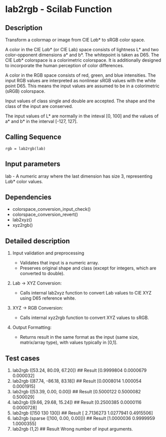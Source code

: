 # lab2rgb - Scilab Function

## Description

Transform a colormap or image from CIE L*a*b* to sRGB color space.

A color in the CIE L*a*b* (or CIE Lab) space consists of lightness L* and two color-opponent dimensions a* and b*. The whitepoint is taken as D65. The CIE L*a*b* colorspace is a colorimetric colorspace. It is additionally designed to incorporate the human perception of color differences.

A color in the RGB space consists of red, green, and blue intensities. The input RGB values are interpreted as nonlinear sRGB values with the white point D65. This means the input values are assumed to be in a colorimetric (sRGB) colorspace.

Input values of class single and double are accepted. The shape and the class of the input are conserved.

The input values of L* are normally in the inteval [0, 100] and the values of a* and b* in the interval [-127, 127].

## Calling Sequence

```
rgb = lab2rgb(lab)
```

## Input parameters

lab - A numeric array where the last dimension has size 3, representing L*a*b* color values.

## Dependencies
* colorspace_conversion_input_check()
* colorspace_conversion_revert()
* lab2xyz()
* xyz2rgb()


## Detailed description
1. Input validation and preprocessing
   * Validates that input is a numeric array.
   * Preserves original shape and class (except for integers, which are converted to double).

2. Lab → XYZ Conversion:
    * Calls internal lab2xyz function to convert Lab values to CIE XYZ using D65 reference white.

3. XYZ → RGB Conversion:
   * Calls internal xyz2rgb function to convert XYZ values to sRGB.

4. Output Formatting:
   * Returns result in the same format as the input (same size, matrix/array type), with values typically in [0,1].


## Test cases
1. lab2rgb ([53.24, 80.09, 67.20]) ## Result [0.9999804   0.0000679   0.000032]
2. lab2rgb ([87.74, -86.18, 83.18])  ## Result [0.0008014   1.000054   0.0001915]
3. lab2rgb ([53.39, 0.00, 0.00]) ## Result [0.5000122   0.5000082   0.500029]
4. lab2rgb ([9.66, 29.68, 15.24]) ## Result [0.2500385   0.0000116   0.0000728]
5. lab2rgb ([150 130 130]) ## Result [ 2.7136273   1.0277941   0.4915506]
6. lab2rgb (sparse ([100, 0.00, 0.00])) ## Result [1.0000036   0.9999959   1.0000355]
7. lab2rgb (1,2) ## Result Wrong number of input arguments.









